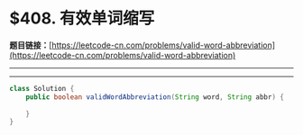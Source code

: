 # $408. 有效单词缩写

**题目链接：**[https://leetcode-cn.com/problems/valid-word-abbreviation](https://leetcode-cn.com/problems/valid-word-abbreviation)

---

<Cards card="leetcode_408_valid-word-abbreviation"></Cards>

---

```java
class Solution {
    public boolean validWordAbbreviation(String word, String abbr) {
        
    }
}
```